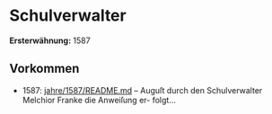 # Schulverwalter

**Ersterwähnung:** 1587

## Vorkommen
- 1587: [jahre/1587/README.md](../jahre/1587/README.md) – Auguſt durch
den Schulverwalter Melchior Franke die Anweiſung er-
folgt...
